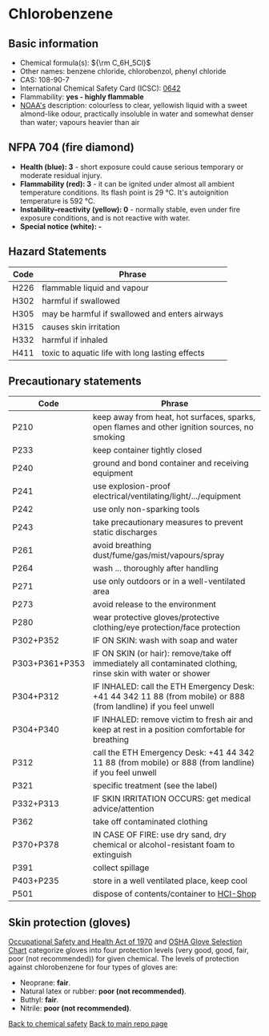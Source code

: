 # Chlorobenzene

## Basic information

- Chemical formula(s): ${\rm C_6H_5Cl}$
- Other names: benzene chloride, chlorobenzol, phenyl chloride
- CAS: 108-90-7
- International Chemical Safety Card (ICSC): [0642](https://www.inchem.org/documents/icsc/icsc/eics0642.htm)
- Flammability: **yes - highly flammable**
- [NOAA's](https://cameochemicals.noaa.gov/chemical/2877) description: colourless to clear, yellowish liquid with a sweet almond-like odour, practically insoluble in water and somewhat denser than water; vapours heavier than air

## NFPA 704 (fire diamond)

- **Health (blue): 3** - short exposure could cause serious temporary or moderate residual injury.
- **Flammability (red): 3** - it can be ignited under almost all ambient temperature conditions. Its flash point is 29 °C. It's autoignition temperature is 592 °C.
- **Instability–reactivity (yellow): 0** - normally stable, even under fire exposure conditions, and is not reactive with water.
- **Special notice (white): -**

## Hazard Statements

| Code | Phrase                                          |
| ---- | ----------------------------------------------- |
| H226 | flammable liquid and vapour                     |
| H302 | harmful if swallowed                            |
| H305 | may be harmful if swallowed and enters airways  |
| H315 | causes skin irritation                          |
| H332 | harmful if inhaled                              |
| H411 | toxic to aquatic life with long lasting effects |

## Precautionary statements

| Code           | Phrase                                                                                                            |
| -------------- | ----------------------------------------------------------------------------------------------------------------- |
| P210           | keep away from heat, hot surfaces, sparks, open flames and other ignition sources, no smoking                     |
| P233           | keep container tightly closed                                                                                     |
| P240           | ground and bond container and receiving equipment                                                                 |
| P241           | use explosion-proof electrical/ventilating/light/.../equipment                                                    |
| P242           | use only non-sparking tools                                                                                       |
| P243           | take precautionary measures to prevent static discharges                                                          |
| P261           | avoid breathing dust/fume/gas/mist/vapours/spray                                                                  |
| P264           | wash ... thoroughly after handling                                                                                |
| P271           | use only outdoors or in a well-ventilated area                                                                    |
| P273           | avoid release to the environment                                                                                  |
| P280           | wear protective gloves/protective clothing/eye protection/face protection                                         |
| P302+P352      | IF ON SKIN: wash with soap and water                                                                              |
| P303+P361+P353 | IF ON SKIN (or hair): remove/take off immediately all contaminated clothing, rinse skin with water or shower      |
| P304+P312      | IF INHALED: call the ETH Emergency Desk: +41 44 342 11 88 (from mobile) or 888 (from landline) if you feel unwell |
| P304+P340      | IF INHALED: remove victim to fresh air and keep at rest in a position comfortable for breathing                   |
| P312           | call the ETH Emergency Desk: +41 44 342 11 88 (from mobile) or 888 (from landline) if you feel unwell             |
| P321           | specific treatment (see the label)                                                                                |
| P332+P313      | IF SKIN IRRITATION OCCURS: get medical advice/attention                                                           |
| P362           | take off contaminated clothing                                                                                    |
| P370+P378      | IN CASE OF FIRE: use dry sand, dry chemical or alcohol-resistant foam to extinguish                               |
| P391           | collect spillage                                                                                                  |
| P403+P235      | store in a well ventilated place, keep cool                                                                       |
| P501           | dispose of contents/container to [HCI-Shop](https://hci-shop.ethz.ch/en/)                                         |

## Skin protection (gloves)

[Occupational Safety and Health Act of 1970](https://www.osha.gov/sites/default/files/publications/osha3151.pdf) and [OSHA Glove Selection Chart](https://safety.fsu.edu/safety_manual/OSHA%20Glove%20Selection%20Chart.pdf) categorize gloves into four protection levels (very good, good, fair, poor (not recommended)) for given chemical. The levels of protection against chlorobenzene for four types of gloves are:

- Neoprane: **fair**.
- Natural latex or rubber: **poor (not recommended)**.
- Buthyl: **fair**.
- Nitrile: **poor (not recommended)**.

[Back to chemical safety](https://github.com/Global-Health-Engineering/group-safety)
[Back to main repo page](https://github.com/Global-Health-Engineering/group-safety/tree/main/02-chemical-safety)
